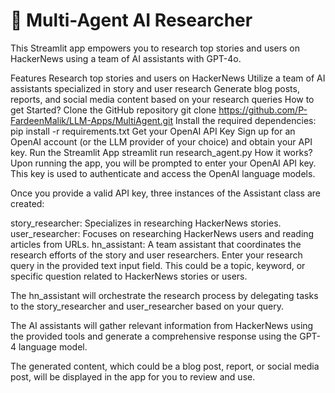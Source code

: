# 📰 Multi-Agent AI Researcher
This Streamlit app empowers you to research top stories and users on HackerNews using a team of AI assistants with GPT-4o.

Features
Research top stories and users on HackerNews
Utilize a team of AI assistants specialized in story and user research
Generate blog posts, reports, and social media content based on your research queries
How to get Started?
Clone the GitHub repository
git clone https://github.com/P-FardeenMalik/LLM-Apps/MultiAgent.git
Install the required dependencies:
pip install -r requirements.txt
Get your OpenAI API Key
Sign up for an OpenAI account (or the LLM provider of your choice) and obtain your API key.
Run the Streamlit App
streamlit run research_agent.py
How it works?
Upon running the app, you will be prompted to enter your OpenAI API key. This key is used to authenticate and access the OpenAI language models.

Once you provide a valid API key, three instances of the Assistant class are created:

story_researcher: Specializes in researching HackerNews stories.
user_researcher: Focuses on researching HackerNews users and reading articles from URLs.
hn_assistant: A team assistant that coordinates the research efforts of the story and user researchers.
Enter your research query in the provided text input field. This could be a topic, keyword, or specific question related to HackerNews stories or users.

The hn_assistant will orchestrate the research process by delegating tasks to the story_researcher and user_researcher based on your query.

The AI assistants will gather relevant information from HackerNews using the provided tools and generate a comprehensive response using the GPT-4 language model.

The generated content, which could be a blog post, report, or social media post, will be displayed in the app for you to review and use.